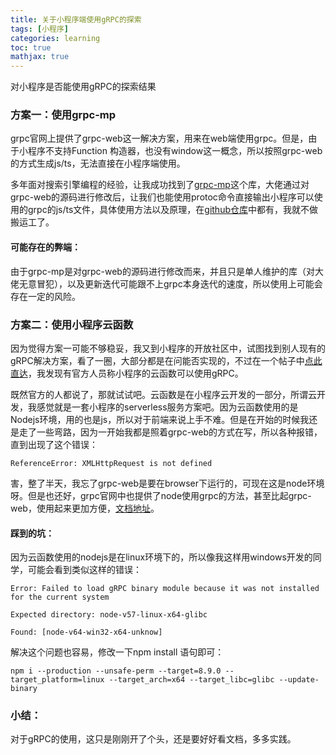 ```yaml
---
title: 关于小程序端使用gRPC的探索
tags: [小程序]
categories: learning
toc: true
mathjax: true
---
```

对小程序是否能使用gRPC的探索结果
<!-- more -->

### 方案一：使用grpc-mp

grpc官网上提供了grpc-web这一解决方案，用来在web端使用grpc。但是，由于小程序不支持Function 构造器，也没有window这一概念，所以按照grpc-web的方式生成js/ts，无法直接在小程序端使用。

多年面对搜索引擎编程的经验，让我成功找到了[grpc-mp](https://github.com/11os/grpc-mp)这个库，大佬通过对grpc-web的源码进行修改后，让我们也能使用protoc命令直接输出小程序可以使用的grpc的js/ts文件，具体使用方法以及原理，在[github仓库](https://github.com/11os/grpc-mp)中都有，我就不做搬运工了。

#### 可能存在的弊端：

由于grpc-mp是对grpc-web的源码进行修改而来，并且只是单人维护的库（对大佬无意冒犯），以及更新迭代可能跟不上grpc本身迭代的速度，所以使用上可能会存在一定的风险。

### 方案二：使用小程序云函数

因为觉得方案一可能不够稳妥，我又到小程序的开放社区中，试图找到别人现有的gRPC解决方案，看了一圈，大部分都是在问能否实现的，不过在一个帖子中[点此直达](https://developers.weixin.qq.com/community/develop/doc/000e4452b7c608aa63c7282b451400?highLine=grpc)，我发现有官方人员称小程序的云函数可以使用gRPC。

既然官方的人都说了，那就试试吧。云函数是在小程序云开发的一部分，所谓云开发，我感觉就是一套小程序的serverless服务方案吧。因为云函数使用的是Nodejs环境，用的也是js，所以对于前端来说上手不难。但是在开始的时候我还是走了一些弯路，因为一开始我都是照着grpc-web的方式在写，所以各种报错，直到出现了这个错误：

``` 
ReferenceError: XMLHttpRequest is not defined

```

害，整了半天，我忘了grpc-web是要在browser下运行的，可现在这是node环境呀。但是也还好，grpc官网中也提供了node使用grpc的方法，甚至比起grpc-web，使用起来更加方便，[文档地址](https://grpc.io/docs/quickstart/node/)。

#### 踩到的坑：

因为云函数使用的nodejs是在linux环境下的，所以像我这样用windows开发的同学，可能会看到类似这样的错误：

``` 
Error: Failed to load gRPC binary module because it was not installed for the current system

Expected directory: node-v57-linux-x64-glibc

Found: [node-v64-win32-x64-unknow]
```

解决这个问题也容易，修改一下npm install 语句即可：

``` 
npm i --production --unsafe-perm --target=8.9.0 --target_platform=linux --target_arch=x64 --target_libc=glibc --update-binary
```

### 小结：

对于gRPC的使用，这只是刚刚开了个头，还是要好好看文档，多多实践。
